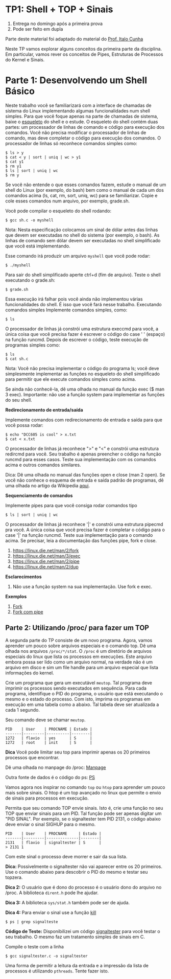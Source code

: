 # TP1: Shell + TOP + Sinais

  1. Entrega no domingo após a primeira prova
  1. Pode ser feito em dupla

Parte deste material foi adaptado do material do
[Prof. Italo Cunha](http://dcc.ufmg.br/~cunha)

Neste TP vamos explorar alguns conceitos da primeira parte da disciplina. Em
particular, vamos rever os conceitos de Pipes, Estruturas de Processos do
Kernel e Sinais.

# Parte 1: Desenvolvendo um Shell Básico

Neste trabalho você se familiarizará com a interface de chamadas de sistema do
Linux implementando algumas funcionalidades num shell simples. Para que você
foque apenas na parte de chamadas de sistema, baixe o
[esqueleto](https://gitlab.dcc.ufmg.br/cunha-dcc605/shell-assignment) do shell
e o estude. O esqueleto do shell contém duas partes: um processador de linhas
de comando e código para execução dos comandos. Você não precisa modificar o
processador de linhas de comando, mas deve completar o código para execução dos
comandos. O processador de linhas só reconhece comandos simples como:

```
$ ls > y
$ cat < y | sort | uniq | wc > y1
$ cat y1
$ rm y1
$ ls | sort | uniq | wc
$ rm y
```

Se você não entende o que esses comandos fazem, estude o manual de um shell do
Linux (por exemplo, do bash) bem como o manual de cada um dos comandos acima
(ls, cat, rm, sort, uniq, wc) para se familiarizar. Copie e cole esses comandos
num arquivo, por exemplo, grade.sh.

Você pode compilar o esqueleto do shell rodando:

```
$ gcc sh.c -o myshell
```

Nota: Nesta especificação colocamos um sinal de dólar antes das linhas que
devem ser executadas no shell do sistema (por exemplo, o bash). As linhas de
comando sem dólar devem ser executadas no shell simplificado que você está
implementando.

Esse comando irá produzir um arquivo `myshell` que você pode rodar:

```
$ ./myshell
```

Para sair do shell simplificado aperte ctrl+d (fim de arquivo). Teste o shell
executando o grade.sh:

```
$ grade.sh
```

Essa execução irá falhar pois você ainda não implementou várias funcionalidades
do shell. É isso que você fará nesse trabalho.  Executando comandos simples
Implemente comandos simples, como:

```
$ ls
```

O processador de linhas já constrói uma estrutura execcmd para você, a única
coisa que você precisa fazer é escrever o código do case ' ' (espaço) na função
runcmd. Depois de escrever o código, teste execução de programas simples como:

```
$ ls
$ cat sh.c
```

Nota: Você não precisa implementar o código do programa ls; você deve
simplesmente implementar as funções no esqueleto do shell simplificado para
permitir que ele execute comandos simples como acima.

Se ainda não conhecê-la, dê uma olhada no manual da função exec ($ man 3 exec).
Importante: não use a função system para implementar as funções do seu shell.

**Redirecionamento de entrada/saída**

Implemente comandos com redirecionamento de entrada e saída para que você possa
rodar:

```
$ echo "DCC605 is cool" > x.txt
$ cat < x.txt
```

O processador de linhas já reconhece ">" e "<" e constrói uma estrutura
redircmd para você. Seu trabalho é apenas preencher o código na função runcmd
para esses casos. Teste sua implementação com os comandos acima e outros
comandos similares.

Dica: Dê uma olhada no manual das funções open e close (man 2 open). Se você
não conhece o esquema de entrada e saída padrão de programas, dê uma olhada no
artigo da Wikipedia
[aqui](https://en.wikipedia.org/wiki/Standard_stream).

**Sequenciamento de comandos**

Implemente pipes para que você consiga rodar comandos tipo

```
$ ls | sort | uniq | wc
```

O processador de linhas já reconhece '|' e constrói uma estrutura pipecmd pra
você. A única coisa que você precisa fazer é completar o código para o case '|'
na função runcmd. Teste sua implementação para o comando acima. Se precisar,
leia a documentação das funções pipe, fork e close.

  1. https://linux.die.net/man/2/fork
  1. https://linux.die.net/man/3/exec
  1. https://linux.die.net/man/2/pipe
  1. https://linux.die.net/man/2/dup


**Esclarecimentos**

  1. Não use a função system na sua implementação. Use fork e exec.

**Exemplos**

  1. [Fork](../exemplos/02-Processos/fork/)
  1. [Fork com pipe](../exemplos/02-Processos/forkpipe/)

## Parte 2: Utilizando /proc/ para fazer um TOP

A segunda parte do TP consiste de um novo programa. Agora, vamos aprender um
pouco sobre arquivos especiais e o comando top. Dê uma olhada nos arquivos
`/proc/*/stat`.  O `/proc` é um diretório de arquivos especiais do linux que
lista os processos em execuções. Este arquivo embora possa ser lido como um
arquivo normal, na verdade não é um arquivo em disco e sim um file handle para
um arquivo especial que lista informações do kernel.

Crie um programa que gera um executável `meutop`. Tal programa deve imprimir os
processos sendo executados em sequência.  Para cada programa, identifique o PID
do programa, o usuário que está executando o mesmo e o estado do processo. Com
isto, imprima os programas em execução em uma tabela como a abaixo. Tal tabela
deve ser atualizada a cada 1 segundo.

Seu comando deve se chamar `meutop`.

```
PID    | User    | PROCNAME | Estado |
-------|---------|----------|--------|
1272   | flavio  | yes      | S      |
1272   | root    | init     | S      |
```

**Dica** Você pode limitar seu top para imprimir apenas os 20 primeiros
processos que encontrar.

Dê uma olhada no manpage do /proc:
[Manpage](http://man7.org/linux/man-pages/man5/proc.5.html)

Outra fonte de dados é o código do ps:
[PS](https://github.com/thlorenz/procps/blob/master/deps/procps/proc/readproc.c)

Vamos agora nos inspirar no comando `top` ou `htop` para aprender um pouco mais
sobre sinais. O htop é um top avançado no linux que permite o envio de sinais
para processos em execução.

Permita que seu comando TOP envie sinais. Isto é, crie uma função no seu TOP
que enviar sinais para um PID. Tal função pode ser apenas digitar um "PID
SINAL". Por exemplo, se o signaltester tem PID 2131, o código abaixo deve
enviar o sinal SIGHUP para o mesmo.

```
PID    | User    | PROCNAME     | Estado |
-------|---------|--------------|--------|
2131   | flavio  | signaltester | S      |
> 2131 1
```

Com este sinal o processo deve morrer e sair da sua lista.

**Dica:** Possivelmente o signaltester não vai aparecer entre os 20 primeiros.
Use o comando abaixo para descobrir o PID do mesmo e testar seu topzera.

**Dica 2:** O usuário que é dono do processo é o usuário dono do arquivo no /proc.
A biblioteca `dirent.h` pode lhe ajudar.

**Dica 3:** A biblioteca `sys/stat.h` também pode ser de ajuda.

**Dica 4:** Para enviar o sinal use a função [kill](https://linux.die.net/man/2/kill)

```
$ ps | grep signalteste
```

**Código de Teste:** Disponibilizei um código
[signaltester](https://github.com/flaviovdf/SO-2017-2/blob/master/tp1/signaltester/tester.c)
para você testar o seu trabalho. O mesmo faz um tratamento simples de sinais em
C.

Compile o teste com a linha

```
$ gcc signaltester.c -o signaltester
```

Uma forma de permitir a leitura da entrada e a impressão da lista de processos
é utilizando `pthreads`. Tente fazer isto.
